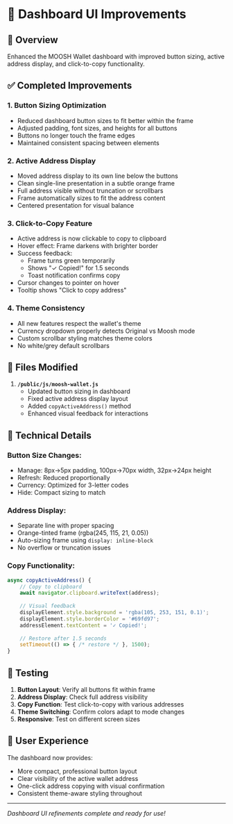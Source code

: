 # 🎨 Dashboard UI Improvements

## 🎯 Overview
Enhanced the MOOSH Wallet dashboard with improved button sizing, active address display, and click-to-copy functionality.

## ✅ Completed Improvements

### 1. **Button Sizing Optimization**
- Reduced dashboard button sizes to fit better within the frame
- Adjusted padding, font sizes, and heights for all buttons
- Buttons no longer touch the frame edges
- Maintained consistent spacing between elements

### 2. **Active Address Display**
- Moved address display to its own line below the buttons
- Clean single-line presentation in a subtle orange frame
- Full address visible without truncation or scrollbars
- Frame automatically sizes to fit the address content
- Centered presentation for visual balance

### 3. **Click-to-Copy Feature**
- Active address is now clickable to copy to clipboard
- Hover effect: Frame darkens with brighter border
- Success feedback:
  - Frame turns green temporarily
  - Shows "✓ Copied!" for 1.5 seconds
  - Toast notification confirms copy
- Cursor changes to pointer on hover
- Tooltip shows "Click to copy address"

### 4. **Theme Consistency**
- All new features respect the wallet's theme
- Currency dropdown properly detects Original vs Moosh mode
- Custom scrollbar styling matches theme colors
- No white/grey default scrollbars

## 📁 Files Modified

1. **`/public/js/moosh-wallet.js`**
   - Updated button sizing in dashboard
   - Fixed active address display layout
   - Added `copyActiveAddress()` method
   - Enhanced visual feedback for interactions

## 🔧 Technical Details

### Button Size Changes:
- Manage: 8px→5px padding, 100px→70px width, 32px→24px height
- Refresh: Reduced proportionally
- Currency: Optimized for 3-letter codes
- Hide: Compact sizing to match

### Address Display:
- Separate line with proper spacing
- Orange-tinted frame (rgba(245, 115, 21, 0.05))
- Auto-sizing frame using `display: inline-block`
- No overflow or truncation issues

### Copy Functionality:
```javascript
async copyActiveAddress() {
    // Copy to clipboard
    await navigator.clipboard.writeText(address);
    
    // Visual feedback
    displayElement.style.background = 'rgba(105, 253, 151, 0.1)';
    displayElement.style.borderColor = '#69fd97';
    addressElement.textContent = '✓ Copied!';
    
    // Restore after 1.5 seconds
    setTimeout(() => { /* restore */ }, 1500);
}
```

## 🧪 Testing

1. **Button Layout**: Verify all buttons fit within frame
2. **Address Display**: Check full address visibility
3. **Copy Function**: Test click-to-copy with various addresses
4. **Theme Switching**: Confirm colors adapt to mode changes
5. **Responsive**: Test on different screen sizes

## 📝 User Experience

The dashboard now provides:
- More compact, professional button layout
- Clear visibility of the active wallet address
- One-click address copying with visual confirmation
- Consistent theme-aware styling throughout

---

*Dashboard UI refinements complete and ready for use!*